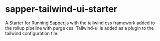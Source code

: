 # sapper-tailwind-ui-starter
A Starter for Running Sapper.js with the tailwind css framework added to the rollup pipeline with purge css. Tailwind-ui is added as a plugin to the tailwind configuration file.
